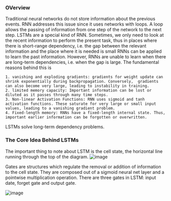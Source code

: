### OVerview
Traditional neural networks do not store information about the previous events. RNN addresses this issue since it uses networks with loops. A loop allows the passing of information from one step of the network to the next step. LSTMs are a special kind of RNN. Sometimes, we only need to look at the recent information to perform the present task, thus in places where there is short-range dependency, i.e. the gap between the relevant information and the place where it is needed is small RNNs can be applied to learn the past information. However, RNNs are unable to learn when there are long-term dependencies, i.e. when the gap is large. The fundamental reasons behind this is

    1. vanishing and exploding gradients: gradients for weight update can shrink exponentially during backpropagation. Conversely,  gradients can also become very large, leading to instability in training.
    2. limited memory capacity: Important information can be lost or diluted as it passes through many time steps.
    3. Non-linear Activation Functions: RNN uses sigmoid and tanh activation functions. These saturate for very large or small input values, leading to a vanishing gradient problem.
    4. Fixed-length memory: RNNs have a fixed-length internal state. Thus, important earlier information can be forgotten or overwritten.
LSTMs solve long-term dependency problems.

### The Core Idea Behind LSTMs
The important thing to note about LSTM is the cell state, the horizontal line running through the top of the diagram. 
![image](https://github.com/user-attachments/assets/907329a9-325e-4d87-a7bb-eefe04823bb6)

Gates are structures which regulate the removal or addition of information to the cell state. They are composed out of a sigmoid neural net layer and a pointwise multiplication operation. There are three gates in LSTM: input date, forget gate and output gate.

![image](https://github.com/user-attachments/assets/589a8cea-ccf3-4926-8664-7a294378365c)
